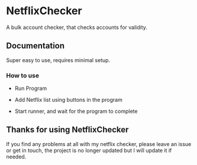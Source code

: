 # NetflixChecker
A bulk account checker, that checks accounts for validity.

## Documentation

Super easy to use, requires minimal setup.

### How to use

* Run Program

* Add Netflix list using buttons in the program

* Start runner, and wait for the program to complete

## Thanks for using NetflixChecker

If you find any problems at all with my netflix checker, please leave an issue or get in touch, the project is no longer updated but I will update it if needed.
